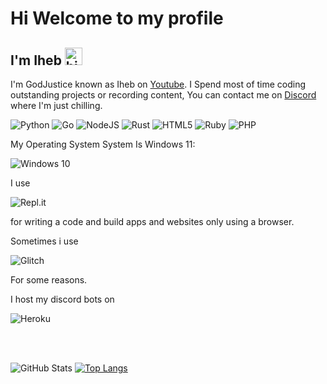# Hi Welcome to my profile

## I'm Iheb <img src="https://user-images.githubusercontent.com/1303154/88677602-1635ba80-d120-11ea-84d8-d263ba5fc3c0.gif" width="28px" alt="hi">

I'm GodJustice known as Iheb on [Youtube](https://www.youtube.com/channel/UC534Pck1pfLsVoUJpSMOg7A). I Spend most of time coding outstanding projects or recording content, You can contact me on [Discord](https://www.discord.gg/marski) where I'm just chilling.





![Python](https://img.shields.io/badge/python-%2314354C.svg?style=for-the-badge&logo=python&logoColor=white)
![Go](https://img.shields.io/badge/go-%2300ADD8.svg?style=for-the-badge&logo=go&logoColor=white)
![NodeJS](https://img.shields.io/badge/node.js-%2343853D.svg?style=for-the-badge&logo=node.js&logoColor=white)
![Rust](https://img.shields.io/badge/rust-%23000000.svg?style=for-the-badge&logo=rust&logoColor=white)
![HTML5](https://img.shields.io/badge/html5-%23E34F26.svg?style=for-the-badge&logo=html5&logoColor=white)
![Ruby](https://img.shields.io/badge/ruby-%23CC342D.svg?style=for-the-badge&logo=ruby&logoColor=white)
![PHP](https://img.shields.io/badge/php-%23777BB4.svg?style=for-the-badge&logo=php&logoColor=white)


My Operating System System Is Windows 11:

![Windows 10](https://img.shields.io/badge/Windows-0078D6?style=for-the-badge&logo=windows&logoColor=white)

I use

![Repl.it](https://img.shields.io/badge/Repl.it-%230D101E.svg?style=for-the-badge&logo=replit&logoColor=white)

 for writing a code and build apps and websites only using a browser.

Sometimes i use

![Glitch](https://img.shields.io/badge/glitch-%233333FF.svg?style=for-the-badge&logo=glitch&logoColor=white)

For some reasons.

I host my discord bots on

![Heroku](https://img.shields.io/badge/heroku-%23430098.svg?style=for-the-badge&logo=heroku&logoColor=white)


<br />
<br />



![GitHub Stats](https://github-readme-stats.vercel.app/api?username=GodJustice&theme=radical)
[![Top Langs](https://github-readme-stats.vercel.app/api/top-langs/?username=GodJustice&layout=compact)](https://github.com/anuraghazra/github-readme-stats)
